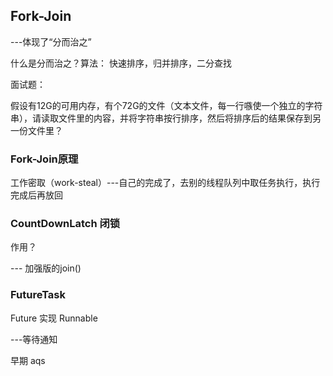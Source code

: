 ## Fork-Join

---体现了“分而治之”

什么是分而治之？算法： 快速排序，归并排序，二分查找

面试题：

假设有12G的可用内存，有个72G的文件（文本文件，每一行嗾使一个独立的字符串），请读取文件里的内容，并将字符串按行排序，然后将排序后的结果保存到另一份文件里？

### Fork-Join原理

工作密取（work-steal）---自己的完成了，去别的线程队列中取任务执行，执行完成后再放回



### CountDownLatch 闭锁

作用？

--- 加强版的join()





### FutureTask

Future 实现 Runnable 

---等待通知

早期 aqs



